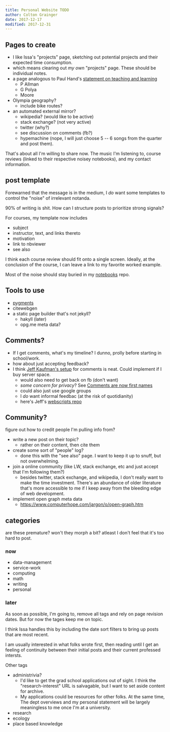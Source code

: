 ```yaml
---
title: Personal Website TODO
author: Colton Grainger
date: 2017-12-17 
modified: 2017-12-31
---
```


## Pages to create

- I like Issa's "projects" page, sketching out potential projects and their expected time consumption. 
- which means clearing out *my own* "projects" page. These should be individual notes.
- a page analogous to Paul Hand's [statement on teaching and learning](http://www.caam.rice.edu/~hand/docs/statement_teaching_learning_2013.pdf) 
	- P Allman
	- G Polya
	- Moore
- Olympia geography?
	- include bike routes?
- an automated external mirror? 
	- wikipedia? (would like to be active)
	- stack exchange? (not very active)
	- twitter (why?)
	- see discussion on comments (fb?)
	- hypemachine (nope, I will just choose 5 -- 6 songs from the quarter and post them).

That's about all I'm willing to share now. The music I'm listening to, course reviews (linked to their respective noisey notebooks), and my contact information.

## post template

Forewarned that the message is in the medium, I *do* want some templates to control the "noise" of irrelevant notanda. 

90% of writing is shit. How can I structure posts to prioritize strong signals? 

For courses, my template now includes 
- subject
- instructor, text, and links thereto
- motivation
- link to nbviewer
- see also

I think each course review should fit onto a single screen. Ideally, at the conclusion of the course, I can leave a link to my favorite worked example.

Most of the noise should stay buried in my [notebooks]() repo.

## Tools to use

- [pygments](http://pygments.org/)
- citewebgen
- a static page builder that's not jekyll?
	- hakyll (later)
	- opg.me meta data?

## Comments?

- If I get comments, what's my timeline? I dunno, prolly before starting in school/work.
- how about just accepting feedback?
- I think [Jeff Kaufman's setup](https://www.jefftk.com/p/external-comment-integration-rewrite) for comments is neat. Could implement if I buy server space.
	- would also need to get back on fb (don't want)
	- *some concern for privacy*? See [Comments are now first names](https://www.jefftk.com/p/comments-are-now-first-names)
	- could also just use google groups
	- I *do* want informal feedbac (at the risk of quotidianity)
	- here's Jeff's [webscripts repo](https://github.com/jeffkaufman/webscripts/blob/master/README) 
	
## Community?

figure out how to credit people I'm pulling info from?

- write a new post on their topic?
	- rather on their content, then cite them
- create some sort of "people" log?
	- done this with the "see also" page. I want to keep it up to snuff, but not overwhelming.
- join a online community (like LW, stack exchange, etc and just accept that I'm following them?)
	- besides twitter, stack exchange, and wikipedia, I don't really want to make the time investment. There's an abundance of older literature that's more accessible to me if I keep away from the bleeding edge of web development.
- implement open graph meta data
	- <https://www.computerhope.com/jargon/o/open-graph.htm>

## categories 

are these premature? won't they morph a bit? atleast I don't feel that it's too hard to post.

### now

- data-management
- service-work
- computing
- math
- writing
- personal

### later

As soon as possible, I'm going to, remove all tags and rely on page revision dates. But for now the tages keep me on topic.  

I think Issa handles this by including the date sort filters to bring up posts that are most recent. 

I am usually interested in what folks wrote first, then reading until I get an feeling of continuity between their initial posts and their current professed intersts.

Other tags

- administrivia?
	- I'd like to get the grad school applications out of sight. I think the "research-interest" URL is salvagable, but I want to set aside content for archive.
	- My applications could be resources for other folks. At the same time, The dept overviews and my personal statement will be largely meaningless to me once I'm at a university.
- research
- ecology
- place based knowledge
